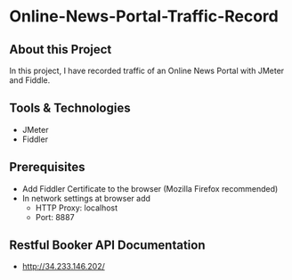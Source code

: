 # Online-News-Portal-Traffic-Record

## About this Project

<p> In this project, I have recorded traffic of an Online News Portal with JMeter and Fiddle.</p>

## Tools & Technologies
- JMeter
- Fiddler

## Prerequisites
- Add Fiddler Certificate to the browser (Mozilla Firefox recommended)
- In network settings at browser add
    - HTTP Proxy: localhost
    - Port: 8887

## Restful Booker API Documentation
- http://34.233.146.202/

